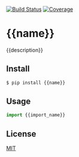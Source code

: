 [![Build Status](https://travis-ci.org/{{user}}/{{repo}}.svg?branch=master)](https://travis-ci.org/{{user}}/{{repo}})
[![Coverage](https://codecov.io/gh/{{user}}/{{repo}}/branch/master/graph/badge.svg)](https://codecov.io/gh/{{user}}/{{repo}})
<!-- optional appveyor tst
[![Windows Build Status](https://ci.appveyor.com/api/projects/status/github/{{user}}/{{repo}}?branch=master&svg=true)](https://ci.appveyor.com/project/{{user}}/{{repo}})
-->
<!-- optional npm version
[![NPM version](https://badge.fury.io/js/{{name}}.svg)](http://badge.fury.io/js/{{name}})
-->
<!-- optional npm downloads
[![npm module downloads per month](http://img.shields.io/npm/dm/{{name}}.svg)](https://www.npmjs.org/package/{{name}})
-->
<!-- optional dependency status
[![Dependency Status](https://david-dm.org/{{user}}/{{repo}}.svg)](https://david-dm.org/{{user}}/{{repo}})
-->

# {{name}}

{{description}}

## Install

```sh
$ pip install {{name}}
```

## Usage

```py
import {{import_name}}
```

## License

[MIT](LICENSE)
